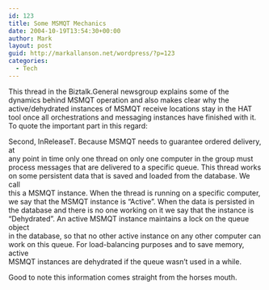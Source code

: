 ```yaml
---
id: 123
title: Some MSMQT Mechanics
date: 2004-10-19T13:54:30+00:00
author: Mark
layout: post
guid: http://markallanson.net/wordpress/?p=123
categories:
  - Tech
---
```

This thread in the Biztalk.General newsgroup</a> explains some of the dynamics behind MSMQT operation and also makes clear why the active/dehydrated instances of MSMQT receive locations stay in the HAT tool once all orchestrations and messaging instances have finished with it. To quote the important part in this regard:

<div>
  Second, InReleaseT. Because MSMQT needs to guarantee ordered delivery, at<br /> any point in time only one thread on only one computer in the group must<br /> process messages that are delivered to a specific queue. This thread works<br /> on some persistent data that is saved and loaded from the database. We call<br /> this a MSMQT instance. When the thread is running on a specific computer,<br /> we say that the MSMQT instance is &#8220;Active&#8221;. When the data is persisted in<br /> the database and there is no one working on it we say that the instance is<br /> &#8220;Dehydrated&#8221;. An active MSMQT instance maintains a lock on the queue object<br /> in the database, so that no other active instance on any other computer can<br /> work on this queue. For load-balancing purposes and to save memory, active<br /> MSMQT instances are dehydrated if the queue wasn&#8217;t used in a while.
</div>

Good to note this information comes straight from the horses mouth.